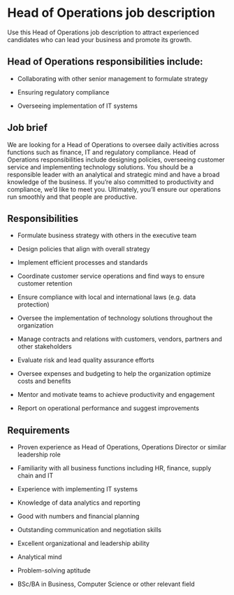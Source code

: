 # Head of Operations job description
Use this Head of Operations job description to attract experienced candidates who can lead your business and promote its growth.


## Head of Operations responsibilities include:
* Collaborating with other senior management to formulate strategy

* Ensuring regulatory compliance

* Overseeing implementation of IT systems



## Job brief

We are looking for a Head of Operations to oversee daily activities across functions such as finance, IT and regulatory compliance.
Head of Operations responsibilities include designing policies, overseeing customer service and implementing technology solutions. You should be a responsible leader with an analytical and strategic mind and have a broad knowledge of the business. If you’re also committed to productivity and compliance, we’d like to meet you.
Ultimately, you’ll ensure our operations run smoothly and that people are productive.


## Responsibilities

* Formulate business strategy with others in the executive team

* Design policies that align with overall strategy

* Implement efficient processes and standards

* Coordinate customer service operations and find ways to ensure customer retention

* Ensure compliance with local and international laws (e.g. data protection)

* Oversee the implementation of technology solutions throughout the organization

* Manage contracts and relations with customers, vendors, partners and other stakeholders

* Evaluate risk and lead quality assurance efforts

* Oversee expenses and budgeting to help the organization optimize costs and benefits

* Mentor and motivate teams to achieve productivity and engagement

* Report on operational performance and suggest improvements


## Requirements

* Proven experience as Head of Operations, Operations Director or similar leadership role

* Familiarity with all business functions including HR, finance, supply chain and IT

* Experience with implementing IT systems

* Knowledge of data analytics and reporting

* Good with numbers and financial planning

* Outstanding communication and negotiation skills

* Excellent organizational and leadership ability

* Analytical mind

* Problem-solving aptitude

* BSc/BA in Business, Computer Science or other relevant field
